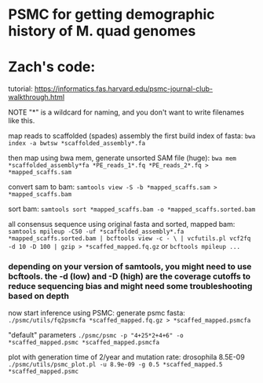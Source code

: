 # PSMC for getting demographic history of M. quad genomes

# Zach's code:
tutorial: https://informatics.fas.harvard.edu/psmc-journal-club-walkthrough.html

NOTE "*" is a wildcard for naming, and you don't want to write filenames like this.

map reads to scaffolded (spades) assembly the first build index of fasta:
`bwa index -a bwtsw *scaffolded_assembly*.fa`

then map using bwa mem, generate unsorted SAM file (huge):
`bwa mem *scaffolded_assembly*fa *PE_reads_1*.fq *PE_reads_2*.fq > *mapped_scaffs.sam`

convert sam to bam:
`samtools view -S -b *mapped_scaffs.sam > *mapped_scaffs.bam`

sort bam:
`samtools sort *mapped_scaffs.bam -o *mapped_scaffs.sorted.bam`

all consensus sequence using original fasta and sorted, mapped bam:
`samtools mpileup -C50 -uf *scaffolded_assembly*.fa *mapped_scaffs.sorted.bam | bcftools view -c - \
      | vcfutils.pl vcf2fq -d 10 -D 100 | gzip > *scaffed_mapped.fq.gz`
 or `bcftools mpileup ...`
### depending on your version of samtools, you might need to use bcftools. the -d (low) and -D (high) are the coverage cutoffs to reduce sequencing bias and might need some troubleshooting based on depth

now start inference using PSMC:
generate psmc fasta:
`./psmc/utils/fq2psmcfa *scaffed_mapped.fq.gz > *scaffed_mapped.psmcfa`

"default" parameters
`./psmc/psmc -p "4+25*2+4+6" -o *scaffed_mapped.psmc *scaffed_mapped.psmcfa`

plot with generation time of 2/year and mutation rate: drosophila 8.5E-09
`./psmc/utils/psmc_plot.pl -u 8.9e-09 -g 0.5 *scaffed_mapped.5 *scaffed_mapped.psmc`
